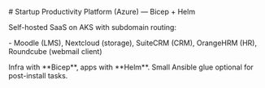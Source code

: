 \# Startup Productivity Platform (Azure) — Bicep + Helm



Self-hosted SaaS on AKS with subdomain routing:

\- Moodle (LMS), Nextcloud (storage), SuiteCRM (CRM), OrangeHRM (HR), Roundcube (webmail client)



Infra with \*\*Bicep\*\*, apps with \*\*Helm\*\*. Small Ansible glue optional for post-install tasks.



